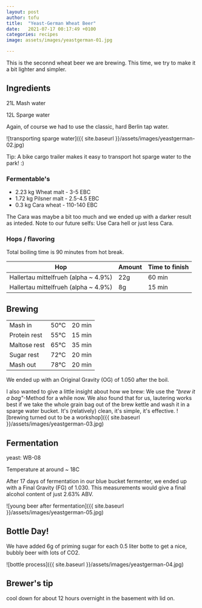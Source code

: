 ```yaml
---
layout: post
author: tofu
title:  "Yeast-German Wheat Beer"
date:   2021-07-17 00:17:49 +0100
categories: recipes
image: assets/images/yeastgerman-01.jpg

---
```


This is the seconnd wheat beer we are brewing. This time, we try to make it a bit lighter and simpler.


## Ingredients

21L Mash water

12L Sparge water

Again, of course we had to use the classic, hard Berlin tap water.

![transporting sparge water]({{ site.baseurl }}/assets/images/yeastgerman-02.jpg)

Tip: A bike cargo trailer makes it easy to transport hot sparge water to the park! :)


### Fermentable's


- 2.23 kg Wheat malt - 3-5 EBC
- 1.72 kg Pilsner malt - 2.5-4.5 EBC
- 0.3 kg Cara wheat - 110-140 EBC

The Cara was maybe a bit too much and we ended up with a darker result as inteded. Note to our future selfs: Use Cara hell or just less Cara.


### Hops / flavoring

Total boiling time is 90 minutes from hot break.

|Hop                                      |Amount| Time to finish |
|-----------------------------------------|------|----------------|
|Hallertau mittelfrueh (alpha ~ 4.9%)     |22g   |60 min          |
|Hallertau mittelfrueh (alpha ~ 4.9%)     |8g   |15 min          |



## Brewing


|       |         |        |
|-------|---------|--------|
|Mash in  | 50°C    |20 min|
|Protein rest|55°C  |15 min| 
|Maltose rest|65°C  |35 min|
|Sugar rest|72°C    |20 min|
|Mash out  |78°C    |20 min|


We ended up with an Original Gravity (OG) of 1.050 after the boil.

I also wanted to give a little insight about how we brew: We use the _"brew it a bag"_-Method for a while now. We also found that for us, lautering works best if we take the whole grain bag out of the brew kettle and wash it in a sparge water bucket. It's (relatively) clean, it's simple, it's effective.
![brewing turned out to be a workshop]({{ site.baseurl }}/assets/images/yeastgerman-03.jpg)


## Fermentation

yeast: WB-08

Temperature at around ~ 18C

After 17 days of fermentation in our blue bucket fermenter, we ended up with a Final Gravity (FG) of 1.030. This measurements would give a final alcohol content of just 2.63% ABV.


![young beer after fermentation]({{ site.baseurl }}/assets/images/yeastgerman-05.jpg)

## Bottle Day!

We have added 6g of priming sugar for each 0.5 liter botte to get a nice, bubbly beer with lots of CO2. 


![bottle process]({{ site.baseurl }}/assets/images/yeastgerman-04.jpg)

## Brewer's tip

cool down for about 12 hours overnight in the basement with lid on.
